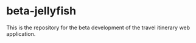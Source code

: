 # beta-jellyfish

This is the repository for the beta development of the travel itinerary web application.
